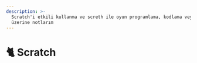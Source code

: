 ```yaml
---
description: >-
  Scratch'i etkili kullanma ve screth ile oyun programlama, kodlama veya yapma
  üzerine notlarım
---
```


# 🐈 Scratch

